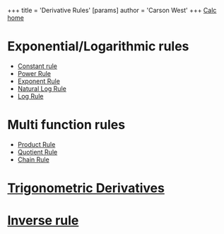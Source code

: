 +++
 title = 'Derivative Rules'
[params]
	author = 'Carson West'
+++
 [Calc home](./../calc-home/)
# Exponential/Logarithmic rules

- [Constant rule](./../constant-rule/)
- [Power Rule](./../power-rule/)
- [Exponent Rule](./../exponent-rule/)
- [Natural Log Rule](./../natural-log-rule/)
- [Log Rule](./../log-rule/)
# Multi function rules
- [Product Rule](./../product-rule/)
- [Quotient Rule](./../quotient-rule/)
- [Chain Rule](./../chain-rule/)
# [Trigonometric Derivatives](./../trigonometric-derivatives/)

# [Inverse rule](./../inverse-rule/)
